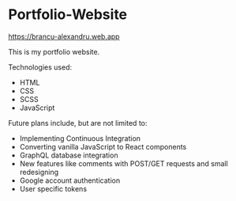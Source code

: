 # Portfolio-Website
https://brancu-alexandru.web.app

This is my portfolio website.

Technologies used:
 - HTML
 - CSS
 - SCSS
 - JavaScript

Future plans include, but are not limited to:
 - Implementing Continuous Integration
 - Converting vanilla JavaScript to React components
 - GraphQL database integration
 - New features like comments with POST/GET requests and small redesigning
 - Google account authentication
 - User specific tokens

